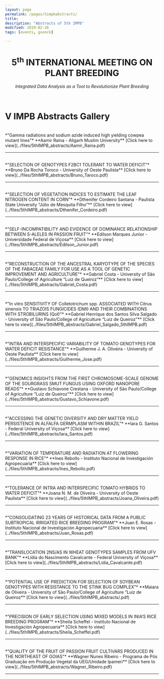 ```yaml
---
layout: page
permalink: /pages/5impbabstracts/
title: 
description: "Abstracts of 5th IMPB"
modified: 2019-02-26
tags: [events, gvenck]

---
```


<center><h1>5<sup>th</sup> INTERNATIONAL MEETING ON PLANT BREEDING</h1>
<i>Integrated Data Analysis as a Tool to Revolutionize Plant Breeding</i></center>
<br><br>


<h1>V IMPB Abstracts Gallery</h1>

<br>
*"Gamma radiations and sodium azide induced high yielding cowpea mutant lines"*   
**Aamir Raina - Aligarh Muslim University**  
[Click here to view](../files/5thIMPB_abstracts/Aamir_Raina.pdf)
<br>

<center><hr></center>

<br>
*"SELECTION OF GENOTYPES F2BC1 TOLERANT TO WATER DEFICIT"*  
**Bruno Da Rocha Toroco - University of Oeste Paulista**   
[Click here to view](../files/5thIMPB_abstracts/Bruno_Taroco.pdf)
<br>

<center><hr></center>

<br>
*"SELECTION OF VEGETATION INDICES TO ESTIMATE THE LEAF NITROGEN CONTENT IN CORN"*  
**Dthenifer Cordeiro Santana - Paulista State University “Júlio de Mesquita Filho”**   
[Click here to view](../files/5thIMPB_abstracts/Dthenifer_Cordeiro.pdf)
<br>

<center><hr></center>

<br>
*"SELF-INCOMPATIBILITY AND EVIDENCE OF DOMINANCE RELATIONSHIP BETWEEN S-ALELES IN PASSION FRUIT"*  
**Edilson Marques Junior - Universidade Federal de Viçosa**   
[Click here to view](../files/5thIMPB_abstracts/Edilson_Junior.pdf)
<br>

<center><hr></center>

<br>
*"RECONSTRUCTION OF THE ANCESTRAL KARYOTYPE OF THE SPECIES OF THE FABACEAE FAMILY FOR USE AS A TOOL OF GENETIC IMPROVEMENT AND AGRICULTURE"*  
**Gabriel Costa - University of São Paulo/College of Agriculture “Luiz de Queiroz”**   
[Click here to view](../files/5thIMPB_abstracts/Gabriel_Costa.pdf)
<br>

<center><hr></center>

<br>
*"In vitro SENSITIVITY OF Colletotrichum spp. ASSOCIATED WITH Citrus sinensis TO TRIAZOIS FUNGICIDES (DMI) AND THEIR COMBINATIONS WITH STROBILURINS (QoI)"*  
**Gabriel Henrique dos Santos Silva Salgado - University of São Paulo/College of Agriculture “Luiz de Queiroz”**   
[Click here to view](../files/5thIMPB_abstracts/Gabriel_Salgado_5thIMPB.pdf)
<br>

<center><hr></center>

<br>
*"INTRA AND INTERSPECIFIC VARIABILITY OF TOMATO GENOTYPES FOR WATER DEFICIT RESISTANCE"*  
**Guilherme J. A. Oliveira - University of Oeste Paulista**   
[Click here to view](../files/5thIMPB_abstracts/Guilherme_Jose.pdf)
<br>

<center><hr></center>

<br>
*"GENOMICS INSIGHTS FROM THE FIRST CHROMOSOME-SCALE GENOME OF THE SOURGRASS SMUT FUNGUS USING OXFORD NANOPORE READS"*  
**Gustavo Schiavone Crestana - University of São Paulo/College of Agriculture “Luiz de Queiroz”**   
[Click here to view](../files/5thIMPB_abstracts/Gustavo_Schiavone.pdf)
<br>

<center><hr></center>

<br>
*"ACCESSING THE GENETIC DIVERSITY AND DRY MATTER YIELD PERSISTENCE IN ALFALFA GERMPLASM WITHIN BRAZIL"*  
**Iara G. Santos - Federal University of Viçosa**   
[Click here to view](../files/5thIMPB_abstracts/Iara_Santos.pdf)
<br>

<center><hr></center>

<br>
*"VARIATION OF TEMPERATURE AND RADIATION AT FLOWERING RESPONSE IN RICE"*  
**Ines Rebollo - Instituto Nacional de Investigación Agropecuaria**   
[Click here to view](../files/5thIMPB_abstracts/Ines_Rebollo.pdf)
<br>

<center><hr></center>

<br>
*"TOLERANCE OF INTRA AND INTERSPECIFIC TOMATO HYBRIDS TO WATER DEFICIT"*  
**Joana N. M. de Oliveira - University of Oeste Paulista**   
[Click here to view](../files/5thIMPB_abstracts/Joana_Oliveira.pdf)
<br>

<center><hr></center>

<br>
*"CONSOLIDATING 23 YEARS OF HISTORICAL DATA FROM A PUBLIC SUBTROPICAL IRRIGATED RICE BREEDING PROGRAM"*  
**Juan E. Rosas - Instituto Nacional de Investigación Agropecuaria**   
[Click here to view](../files/5thIMPB_abstracts/Juan_Rosas.pdf)
<br>

<center><hr></center>

<br>
*"TRANSLOCATION 2NS/AS IN WHEAT GENOTYPES SAMPLES FROM UFV BANK"*  
**Lídia do Nascimento Cavalcante - Federal University of Viçosa**   
[Click here to view](../files/5thIMPB_abstracts/Lidia_Cavalcante.pdf)
<br>

<center><hr></center>

<br>
*"POTENTIAL USE OF PREDICTION FOR SELECTION OF SOYBEAN GENOTYPES WITH RESISTANCE TO THE STINK BUG COMPLEX"*  
**Maiara de Oliveira - University of São Paulo/College of Agriculture “Luiz de Queiroz**   
[Click here to view](../files/5thIMPB_abstracts/.pdf)
<br>

<center><hr></center>

<br>
*"PRECISION OF EARLY SELECTION USING MIXED MODELS IN INIA’S RICE BREEDING PROGRAM"*  
**Sheila Scheffel - Instituto Nacional de Investigación Agropecuaria**   
[Click here to view](../files/5thIMPB_abstracts/Sheila_Scheffel.pdf)
<br>

<center><hr></center>

<br>
*"QUALITY OF THE FRUIT OF PASSION FRUIT CULTIVARS PRODUCED IN THE NORTHEAST OF GOIAS"*  
**Wagner Nunes Ribeiro - Programa de Pós Graduação em Produção Vegetal da UEG/Unidade Ipameri**   
[Click here to view](../files/5thIMPB_abstracts/Wagner_Ribeiro.pdf)
<br>

<center><hr></center>


